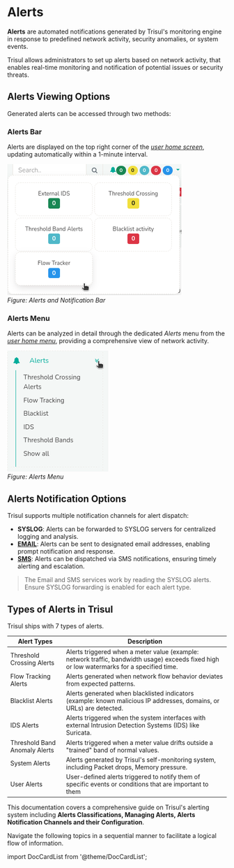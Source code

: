 # Alerts

**Alerts** are automated notifications generated by Trisul's monitoring engine in response to predefined network activity, security anomalies, or system events.

Trisul allows administrators to set up alerts based on network activity, that enables real-time monitoring and notification of potential issues or security threats.


## Alerts Viewing Options

Generated alerts can be accessed through two methods:  
### Alerts Bar   
Alerts are displayed on the top right corner of the [*user home screen*](/docs/ug/ui/userlayout), updating automatically within a 1-minute interval.  

![](image/alertsnotificationsbar.png)  
*Figure: Alerts and Notification Bar*

### Alerts Menu  
Alerts can be analyzed in detail through the dedicated *Alerts* menu from the [*user home menu*](/docs/ug/ui/userlayout#menus), providing a comprehensive view of network activity.

![](image/alertsmenu.png)  
*Figure: Alerts Menu*

## Alerts Notification Options
Trisul supports multiple notification channels for alert dispatch:  
- **SYSLOG**: Alerts can be forwarded to SYSLOG servers for centralized logging and analysis.  
- [**EMAIL**](/docs/ug/alerts/email_settings): Alerts can be sent to designated email addresses, enabling prompt notification and response.  
- [**SMS**](/docs/ug/alerts/sms_settings): Alerts can be dispatched via SMS notifications, ensuring timely alerting and escalation.  

> The Email and SMS services work by reading the SYSLOG alerts. Ensure SYSLOG forwarding is enabled for each alert type.

## Types of Alerts in Trisul

Trisul ships with 7 types of alerts.

| Alert Types                     | Description                                                                 |
|---------------------------------|-----------------------------------------------------------------------------|
| Threshold Crossing Alerts       | Alerts triggered when a meter value (example: network traffic, bandwidth usage) exceeds fixed high or low watermarks for a specified time.                                                      |
| Flow Tracking Alerts            | Alerts generated when network flow behavior deviates from expected patterns.|
| Blacklist Alerts                | Alerts generated when blacklisted indicators (example: known malicious IP addresses, domains, or URLs) are detected.                                                                      |
| IDS Alerts                      | Alerts triggered when the system interfaces with external Intrusion Detection Systems (IDS) like Suricata.                                                                                    |
| Threshold Band Anomaly Alerts   | Alerts triggered when a meter value drifts outside a "trained" band of normal values.                                                                                                         |
| System Alerts                   | Alerts generated by Trisul's self-monitoring system, including Packet drops, Memory pressure.                                                                                                |
| User Alerts                     | User-defined alerts triggered to notify them of specific events or conditions that are important to them                                                                                      |

This documentation covers a comprehensive guide on Trisul's alerting system including **Alerts Classifications, Managing Alerts, Alerts Notification Channels and their Configuration**.  

Navigate the following topics in a sequential manner to facilitate a logical flow of information.

import DocCardList from '@theme/DocCardList';

<DocCardList />